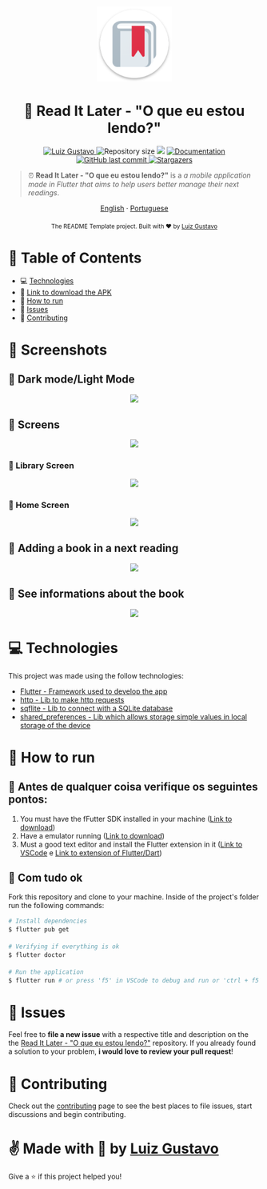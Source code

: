 <p align="center">
   <img src="./.github/logo.png" width="150"/>
</p>

<h1 align="center"> 📖 Read It Later - "O que eu estou lendo?" </h1>

<p align="center">
	<a href="https://www.linkedin.com/in/luiz-gustavo-56146b1a5/">
      <img alt="Luiz Gustavo" src="https://img.shields.io/badge/-LuizGustavo-de2a42?style=flat&logo=Linkedin&logoColor=white" />
   </a>
  <img alt="Repository size" src="https://img.shields.io/github/repo-size/tonicprism/read-it-later?color=de2a42">

  <img src="https://img.shields.io/badge/version-1.0.0-de2a42.svg?cacheSeconds=2592000" />
  <a href="https://github.com/tonicprism/read-it-later/#readme">
    <img alt="Documentation" src="https://img.shields.io/badge/documentation-yes-de2a42.svg" target="_blank" />
  </a>
   <a href="https://github.com/tonicprism/read-it-later/commits/master">
      <img alt="GitHub last commit" src="https://img.shields.io/github/last-commit/tonicprism/read-it-later?color=de2a42">
  </a>
   <a href="https://github.com/tonicprism/read-it-later/stargazers">
      <img alt="Stargazers" src="https://img.shields.io/github/stars/tonicprism/read-it-later?color=de2a42&logo=github">
   </a>
</p>

> ⏰ **Read It Later - "O que eu estou lendo?"** is a _a mobile application made in Flutter that aims to help users better manage their next readings_.

<p align="center">
    <a href="README.md">English</a>
    ·
    <a href="README-pt.md">Portuguese</a>
</p>

<div align="center">
  <sub>The README Template project. Built with ❤︎ by
    <a href="https://github.com/tonicprism">Luiz Gustavo</a>
  </sub>
</div>

# :pushpin: Table of Contents

- 💻 [Technologies](#computer-technologies)
- 🔗 [Link to download the APK](https://drive.google.com/u/1/uc?id=1VEETithFT4k1VkOJcsoiFQm3c3U3-1n0&export=download)
- 👷 [How to run](#construction_worker-how-to-run)
- 🐛 [Issues](#bug-issues)
- 🎉 [Contributing](#tada-contributing)

# 📸 Screenshots

## 🔦 Dark mode/Light Mode

<p align="center">
   <img src="https://j.gifs.com/L7Q23g.gif" />
</p>

## 📱 Screens

<p align="center">
   <img src="https://j.gifs.com/zv1EMr.gif" />
</p>

### 📱 Library Screen

<p align="center">
   <img src="https://j.gifs.com/5QmrOx.gif" />
</p>

### 📱 Home Screen

<p align="center">
   <img src="https://j.gifs.com/xnYBRn.gif" />
</p>

## 🔖 Adding a book in a next reading

<p align="center">
   <img src="https://j.gifs.com/MwR2yQ.gif" />
</p>

## 📖 See informations about the book

<p align="center">
   <img src="https://j.gifs.com/oVM0wz.gif" />
</p>

# :computer: Technologies

This project was made using the follow technologies:

- [Flutter - Framework used to develop the app](https://flutter.dev/)
- [http - Lib to make http requests](https://pub.dev/packages/http)
- [sqflite - Lib to connect with a SQLite database](https://pub.dev/packages/sqflite)
- [shared_preferences - Lib which allows storage simple values in local storage of the device](https://pub.dev/packages/shared_preferences)

# :construction_worker: How to run

## 🚨 **Antes de qualquer coisa verifique os seguintes pontos**:

1. You must have the fFutter SDK installed in your machine ([Link to download](https://flutter.dev/docs/get-started/install))
2. Have a emulator running ([Link to download](https://developer.android.com/studio?gclsrc=ds&gclid=CK-xn7C5ye4CFYn0Hwod4MEJHg&gclsrc=ds))
3. Must a good text editor and install the Flutter extension in it ([Link to VSCode](https://code.visualstudio.com/download) e [Link to extension of Flutter/Dart](https://flutter.dev/docs/development/tools/vs-code))

## 👷 Com tudo ok

Fork this repository and clone to your machine. Inside of the project's folder run the following commands:

```sh
# Install dependencies
$ flutter pub get

# Verifying if everything is ok
$ flutter doctor

# Run the application
$ flutter run # or press 'f5' in VSCode to debug and run or 'ctrl + f5' to just run. For more infos check the official website of the flutter (flutter.io)
```

# :bug: Issues

Feel free to **file a new issue** with a respective title and description on the the [Read It Later - "O que eu estou lendo?"](https://github.com/tonicprism/read-it-later/issues) repository. If you already found a solution to your problem, **i would love to review your pull request**!

# :tada: Contributing

Check out the [contributing](./CONTRIBUTING.md) page to see the best places to file issues, start discussions and begin contributing.

# ✌ Made with 💙 by [Luiz Gustavo](https://github.com/tonicprism/)

Give a ⭐️ if this project helped you!
